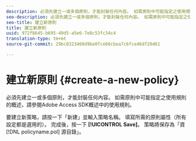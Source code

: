 ```yaml
---
description: 必須先建立一或多個原則，才能封裝任何內容。 如需原則中可能指定之使用規則的概述，請參閱Adobe Access SDK概述中的使用規則。
seo-description: 必須先建立一或多個原則，才能封裝任何內容。 如需原則中可能指定之使用規則的概述，請參閱Adobe Access SDK概述中的使用規則。
seo-title: 建立新原則
title: 建立新原則
uuid: 972f8645-b695-49d5-a5e6-7e8c53fc34c4
translation-type: tm+mt
source-git-commit: 29bc8323460d9be0fce66cbea7c6fce46df20d61

---
```



# 建立新原則 {#create-a-new-policy}

必須先建立一或多個原則，才能封裝任何內容。 如需原則中可能指定之使用規則的概述，請參閱Adobe Access SDK概述中的使用規則。

要建立新策略，請按一下「新建」並輸入策略名稱。 填寫所需的原則屬性（所有設定都是選用的）。 完成後，按一下 **[!UICONTROL Save]**。 策略將保存為「資 [!DNL policyname.pol] 源目錄」。
